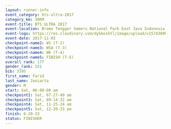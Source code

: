 ```yaml
---
layout: runner-info 
event_category: bts-ultra-2017 
category_km: 30KM 
event-title: BTS ULTRA 2017 
event-location: Bromo Tengger Semeru National Park East Java Indonesia 
event-logo: https://res.cloudinary.com/dykbosktl/image/upload/v1574389068/Logo/btsultra-profilpic_qfpjxb.png 
event-date: 2017-11-03 
checkpoint-name2: W1 (T-2) 
checkpoint-name3: W5A (T-3) 
checkpoint-name4: W6 (T-4) 
checkpoint-name5: FINISH (T-5) 
overall_rank: 177
gender_rank: 151
bib: 3195
first_name: Farid
last_name: Juniarta
gender: M
start: Sat, 06-00-00 am
checkpoint2: Sat, 07-27-49 am
checkpoint3: Sat, 09-14-32 am
checkpoint4: Sat, 11-25-24 am
checkpoint5: Sat, 12-20-33 pm
finish: 6-20-33
status: FINISHER
---
```

